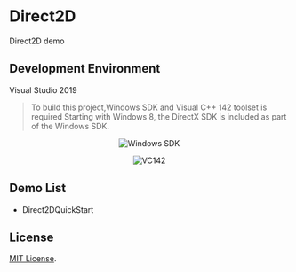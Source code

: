# Direct2D
Direct2D demo

## Development Environment
Visual Studio 2019 
>To build this project,Windows SDK and Visual C++ 142 toolset is required
>Starting with Windows 8, the DirectX SDK is included as part of the Windows SDK.
<p align="center">
 <img align="center" alt="Windows SDK" src="https://github.com/zhaotianff/CSharpCrawler/blob/master/CSharpCrawler/ScreenShots/2.png" />
</p>
<p align="center">
 <img align="center" alt="VC142" src="https://github.com/zhaotianff/CSharpCrawler/blob/master/CSharpCrawler/ScreenShots/2.png" />
</p>

## Demo List
* Direct2DQuickStart

## License
[MIT License](LICENSE).



